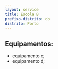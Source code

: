 ```yaml
---
layout: service
title: Escola B
prefixo-distrito: do
distrito: Porto
---
```


## Equipamentos:

- equipamento c;
- equipamento d;
